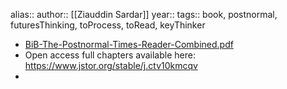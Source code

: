alias::
author:: [[Ziauddin Sardar]]
year::
tags:: book, postnormal, futuresThinking, toProcess, toRead, keyThinker

- [BiB-The-Postnormal-Times-Reader-Combined.pdf](https://iiit.org/wp-content/uploads/BiB-The-Postnormal-Times-Reader-Combined.pdf)
- Open access full chapters available here: https://www.jstor.org/stable/j.ctv10kmcqv
-
